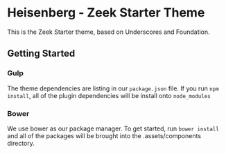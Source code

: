 Heisenberg - Zeek Starter Theme
===

This is the Zeek Starter theme, based on Underscores and Foundation.

<h2>Getting Started</h2>
<h3>Gulp</h3>
The theme dependencies are listing in our <code>package.json</code> file.  If you run <code>npm install</code>, all of the plugin dependencies will be install onto <code>node_modules</code>

<h3>Bower</h3>
We use bower as our package manager.  To get started, run <code>bower install</code> and all of the packages will be brought into the .assets/components directory.